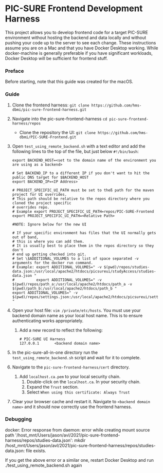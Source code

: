 PIC-SURE Frontend Development Harness
=====================================

This project allows you to develop frontend code for a target PIC-SURE environment without 
hosting the backend and data locally and without pushing your code up to the server to see
each change. These instructions assume you are on a Mac and that you have Docker Desktop
working. While docker-machine is generally preferable if you have significant workloads,
Docker Desktop will be sufficient for frontend stuff.

### Preface
Before starting, note that this guide was created for the macOS.

### Guide
1. Clone the frontend harness: `git clone https://github.com/hms-dbmi/pic-sure-frontend-harness.git` 

1. Navigate into the pic-sure-frontend-harness `cd pic-sure-frontend-harness/repos`
   - Clone the repository the UI: `git clone https://github.com/hms-dbmi/PIC-SURE-Frontend.git`

1. Open `test_using_remote_backend.sh` with a text editor and add the following lines to the top of the file, but just below `#!/bin/bash`:
    ```
    export BACKEND_HOST=<set to the domain name of the environment you are using as a backend>
    
    # Set BACKEND_IP to a different IP if you don't want to hit the public DNS target for $BACKEND_HOST
    export BACKEND_IP=<IP Address>
   
    # PROJECT_SPECIFIC_UI_PATH must be set to theß path for the maven project for UI overrides. 
    # This path should be relative to the repos directory where you cloned the project specific
    # overrides repo.
    # Example export PROJECT_SPECIFIC_UI_PATH=repos/PIC-SURE-Frontend
    export PROJECT_SPECIFIC_UI_PATH=<Relative Path>  

    #NOTE: Ignore below for the new UI

    # If your specific environment has files that the UI normally gets out of band,
    # this is where you can add them. 
    # It is usually best to place them in the repos directory so they don't
    # end up getting checked into git.
    # Set \$ADDITIONAL_VOLUMES to a list of space separated -v arguments for the docker run command.
    # Example: export ADDITIONAL_VOLUMES=" -v $(pwd)/repos/studies-data.json:/usr/local/apache2/htdocs/picsureui/studyAccess/studies-data.json "
    #          export ADDITIONAL_VOLUMES=" -v $(pwd)/repos/path_a:/usr/local/apache2/htdocs/path_a -v $(pwd)/path_b:/usr/local/apache2/htdocs/path_b "
    export ADDITIONAL_VOLUMES=" -v $(pwd)/repos/settings.json:/usr/local/apache2/htdocs/picsureui/settings/settings.json "
   ```
   
1. Open your host file: `vim /private/etc/hosts`. You must use your backend domain name as your local host name. This is
    to ensure authenticating works appropriately.
   1. Add a new record to reflect the following: <br />
        ```
      # PIC-SURE UI Harness
      127.0.0.1       <backend domain name>
        ``` 

1. In the pic-sure-all-in-one directory run the `test_using_remote_backend.sh` script and wait for it to complete.

1. Navigate to the `pic-sure-frontend-harness/cert` directory.
     1. Add `localhost.ca.pem` to your local security chain.
         1. Double-click on the `localhost.ca`. In your security chain.
         1. Expand the `Trust` section.
         1. Select  `When using this certificate: Always Trust`
       
1. Clear your browser cache and restart it. Navigate to `<backend domain name>` and it should now correctly use the frontend harness.

### Debugging

docker: Error response from daemon: error while creating mount source path '/host_mnt/Users/jason/avl/2021/pic-sure-frontend-harness/repos/studies-data.json': mkdir /host_mnt/Users/jason/avl/2021/pic-sure-frontend-harness/repos/studies-data.json: file exists.

If you get the above error or a similar one, restart Docker Desktop and run ./test_using_remote_backend.sh again